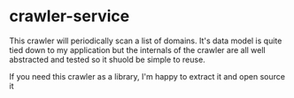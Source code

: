 # crawler-service

This crawler will periodically scan a list of domains. It's data model is quite tied down to my application but the internals of the crawler are all well abstracted and tested so it shuold be simple to reuse.

If you need this crawler as a library, I'm happy to extract it and open source it 
